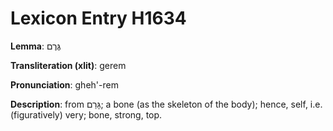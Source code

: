 # Lexicon Entry H1634

**Lemma**: גֶּרֶם

**Transliteration (xlit)**: gerem

**Pronunciation**: gheh'-rem

**Description**:
from גָּרַם; a bone (as the skeleton of the body); hence, self, i.e. (figuratively) very; bone, strong, top.
